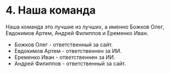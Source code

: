 # 4. Наша команда #
Наша команда это лучшие из лучших, а именно Божков Олег, Евдокимов Артем, Андрей Филиппов и Еременко Иван. 
* Божков Олег - ответственный за сайт.
* Евдокимов Артем - ответственнен за ИИ.
* Еременко Иван - ответственнен за ИИ.
* Андрей Филиппов - ответственный за сайт.

